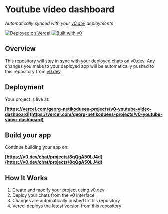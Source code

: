 # Youtube video dashboard

*Automatically synced with your [v0.dev](https://v0.dev) deployments*

[![Deployed on Vercel](https://img.shields.io/badge/Deployed%20on-Vercel-black?style=for-the-badge&logo=vercel)](https://vercel.com/georg-netikoduees-projects/v0-youtube-video-dashboard)
[![Built with v0](https://img.shields.io/badge/Built%20with-v0.dev-black?style=for-the-badge)](https://v0.dev/chat/projects/8qQgA50LJ4d)

## Overview

This repository will stay in sync with your deployed chats on [v0.dev](https://v0.dev).
Any changes you make to your deployed app will be automatically pushed to this repository from [v0.dev](https://v0.dev).

## Deployment

Your project is live at:

**[https://vercel.com/georg-netikoduees-projects/v0-youtube-video-dashboard](https://vercel.com/georg-netikoduees-projects/v0-youtube-video-dashboard)**

## Build your app

Continue building your app on:

**[https://v0.dev/chat/projects/8qQgA50LJ4d](https://v0.dev/chat/projects/8qQgA50LJ4d)**

## How It Works

1. Create and modify your project using [v0.dev](https://v0.dev)
2. Deploy your chats from the v0 interface
3. Changes are automatically pushed to this repository
4. Vercel deploys the latest version from this repository
